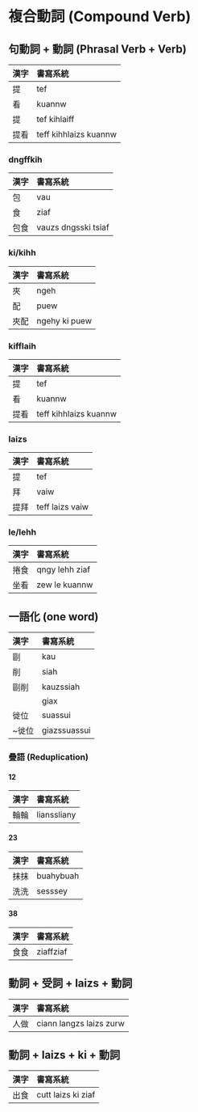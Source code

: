 # 複合動詞 \(Compound Verb\)

## 句動詞 + 動詞 \(Phrasal Verb + Verb\)

| 漢字 | 書寫系統 |
| :--- | :--- |
| 提 | tef |
| 看 | kuannw |
| 提 | tef kihlaiff |
| 提看 | teff kihhlaizs kuannw |

### dngffkih

| 漢字 | 書寫系統 |
| :--- | :--- |
| 包 | vau |
| 食 | ziaf |
| 包食 | vauzs dngsski tsiaf |

### ki/kihh

| 漢字 | 書寫系統 |
| :--- | :--- |
| 夾 | ngeh |
| 配 | puew |
| 夾配 | ngehy ki puew |

### kifflaih

| 漢字 | 書寫系統 |
| :--- | :--- |
| 提 | tef |
| 看 | kuannw |
| 提看 | teff kihhlaizs kuannw |

### laizs

| 漢字 | 書寫系統 |
| :--- | :--- |
| 提 | tef |
| 拜 | vaiw |
| 提拜 | teff laizs vaiw |

### le/lehh

| 漢字 | 書寫系統 |
| :--- | :--- |
| 捲食 | qngy lehh ziaf |
| 坐看 | zew le kuannw |

## 一語化 \(one word\)

| 漢字 | 書寫系統 |
| :--- | :--- |
| 剾 | kau |
| 削 | siah |
| 剾削 | kauzssiah |
| | giax |
| 徙位 | suassui |
| ~徙位 | giazssuassui |

### 疊語 \(Reduplication\)

#### 12

| 漢字 | 書寫系統 |
| :--- | :--- |
| 輪輪 | lianssliany |

#### 23

| 漢字 | 書寫系統 |
| :--- | :--- |
| 抹抹 | buahybuah |
| 洗洗 | sesssey |

#### 38

| 漢字 | 書寫系統 |
| :--- | :--- |
| 食食 | ziaffziaf |

## 動詞 + 受詞 + laizs + 動詞

| 漢字 | 書寫系統 |
| :--- | :--- |
| 人做 | ciann langzs laizs zurw |

## 動詞 + laizs + ki + 動詞

| 漢字 | 書寫系統 |
| :--- | :--- |
| 出食 | cutt laizs ki ziaf |


